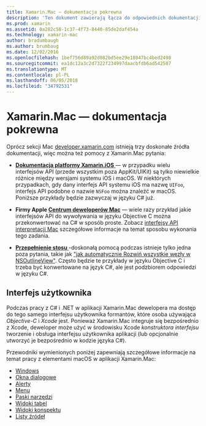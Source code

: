 ```yaml
---
title: Xamarin.Mac — dokumentacja pokrewna
description: 'Ten dokument zawierają łącza do odpowiednich dokumentacji dla deweloperów Xamarin.Mac: Dokumentacja Xamarin.iOS, Centrum deweloperów firmy Apple Mac i różnych prowadnice, które opisują sposób tworzenia interfejsów użytkownika za pomocą Xamarin.Mac.'
ms.prod: xamarin
ms.assetid: 0a282c58-1c37-4f73-8440-85de2daf454a
ms.technology: xamarin-mac
author: bradumbaugh
ms.author: brumbaug
ms.date: 12/02/2016
ms.openlocfilehash: 1bef756d89a92d082bd5ee29e18047bc4bed2498
ms.sourcegitcommit: ea1dc12a3c2d7322f234997daacbfdb6ad542507
ms.translationtype: MT
ms.contentlocale: pl-PL
ms.lasthandoff: 06/05/2018
ms.locfileid: "34792531"
---
```

# <a name="xamarinmac--related-documentation"></a>Xamarin.Mac — dokumentacja pokrewna

Oprócz sekcji Mac [developer.xamarin.com](~/mac/get-started/index.md) istnieją trzy doskonałe źródła dokumentacji, więc można też pomocy z Xamarin.Mac pytania:

- [**Dokumentacja platformy Xamarin.iOS** ](~/ios/get-started/index.md) — w przypadku wielu interfejsów API (przede wszystkim poza AppKit/UIKit) są tylko niewielkie różnice między wersjami systemu iOS i macOS. W niektórych przypadkach, gdy dany interfejs API systemu iOS ma nazwę `UIFoo`, interfejs API podobne o nazwie `NSFoo` można znaleźć w macOS. Poniższe przykłady będzie zazwyczaj w języku C# już.

- **Firmy Apple [Centrum deweloperów Mac](https://developer.apple.com/devcenter/mac/)**  — wiele razy przykład jakie interfejsów API do wywoływania w języku Objective C można przekonwertować na C# w sposób proste. Zobacz [interfejsy API interpretacji Mac](~/mac/app-fundamentals/mac-apis.md) szczegółowe informacje na temat sposobu wykonania tego zadania.

- [**Przepełnienie stosu** ](http://stackoverflow.com/) -doskonałą pomocą podczas istnieje tylko jedna poza pytania, takie jak ["jak automatycznie Rozwiń wszystkie węzły w NSOutlineView"](http://stackoverflow.com/questions/519751/nsoutlineview-auto-expand-all-nodes). Często będzie te przykłady w języku Objective C i trzeba być konwertowane na język C#, ale jest podzbiorem odpowiedzi w języku C#.

## <a name="user-interface"></a>Interfejs użytkownika

Podczas pracy z C# i .NET w aplikacji Xamarin.Mac dewelopera ma dostęp do tego samego interfejsu użytkownika formantów, które osoba używająca *Objective-C* i *Xcode* jest. Ponieważ Xamarin.Mac integruje się bezpośrednio z Xcode, deweloper może użyć w środowisku Xcode _konstruktora interfejsu_ tworzenie i obsługa interfejsu użytkownika aplikacji (lub opcjonalnie utworzyć je bezpośrednio w kodzie języka C#).

Przewodniki wymienionych poniżej zapewniają szczegółowe informacje na temat pracy z elementami macOS w aplikacji Xamarin.Mac:

- [Windows](~/mac/user-interface/window.md)
- [Okna dialogowe](~/mac/user-interface/dialog.md)
- [Alerty](~/mac/user-interface/alert.md)
- [Menu](~/mac/user-interface/menu.md)
- [Paski narzędzi](~/mac/user-interface/toolbar.md)
- [Widoki tabel](~/mac/user-interface/table-view.md)
- [Widoki konspektu](~/mac/user-interface/outline-view.md)
- [Listy źródeł](~/mac/user-interface/source-list.md)
